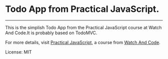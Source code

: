 # Todo App from Practical JavaScript.
____________________________

This is the simplish Todo App from the Practical JavaScript course at Watch And Code.It is probably based on TodoMVC.

For more details, visit [Practical JavaScript](https://practicaljavascript.net), a course from [Watch And Code](https://watchandcode.com).

License: MIT
